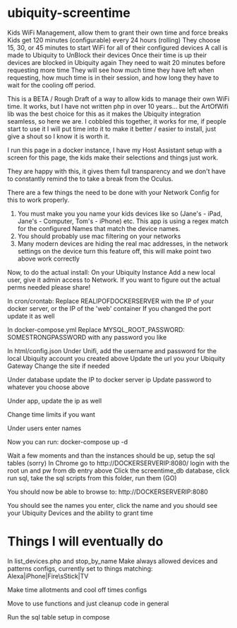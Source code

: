 # ubiquity-screentime
Kids WiFi Management, allow them to grant their own time and force breaks
Kids get 120 minutes (configurable) every 24 hours (rolling)
They choose 15, 30, or 45 minutes to start WiFi for all of their configured devices
A call is made to Ubiquity to UnBlock their devices
Once their time is up their devices are blocked in Ubiquity again
They need to wait 20 minutes before requesting more time
They will see how much time they have left when requesting, how much time is in their session, and how long they have to wait for the cooling off period.

This is a BETA / Rough Draft of a way to allow kids to manage their own WiFi time.
It works, but I have not written php in over 10 years... but the ArtOfWifi lib was the best choice for this as it makes the Ubiquity integration seamless, so here we are.
I cobbled this together, it works for me, if people start to use it I will put time into it to make it better / easier to install, just give a shout so I know it is worth it.

I run this page in a docker instance, I have my Host Assistant setup with a screen for this page, the kids make their selections and things just work.

They are happy with this, it gives them full transparency and we don't have to constantly remind the to take a break from the Oculus.


There are a few things the need to be done with your Network Config for this to work properly.
1. You must make you you name your kids devices like so (Jane's - iPad, Jane's - Computer, Tom's - iPhone) etc. This app is using a regex match for the configured Names that match the device names.
2. You should probably use mac filtering on your networks
3. Many modern devices are hiding the real mac addresses, in the network settings on the device turn this feature off, this will make point two above work correctly


Now, to do the actual install:
On your Ubiquity Instance
Add a new local user, give it admin access to Network. If you want to figure out the actual perms needed please share!

In cron/crontab:
Replace REALIPOFDOCKERSERVER with the IP of your docker server, or the IP of the 'web' container
If you changed the port update it as well

In docker-compose.yml
Replace MYSQL_ROOT_PASSWORD: SOMESTRONGPASSWORD with any password you like

In html/config.json
Under Unifi, add the username and password for the local Ubiquity account you created above
Update the url you your Ubiquity Gateway
Change the site if needed

Under database update the IP to docker server ip
Update password to whatever you choose above

Under app, update the ip as well

Change time limits if you want

Under users enter names


Now you can run: docker-compose up -d

Wait a few moments and than the instances should be up, setup the sql tables (sorry)
In Chrome go to http://DOCKERSERVERIP:8080/ login with the root un and pw from db entry above
Click the screentime_db database, click run sql, take the sql scripts from this folder, run them (GO)

You should now be able to browse to: http://DOCKERSERVERIP:8080

You should see the names you enter, click the name and you should see your Ubiquity Devices and the ability to grant time


# Things I will eventually do
In list_devices.php and stop_by_name
  Make always allowed devices and patterns configs, currently set to things matching: Alexa|iPhone|Fire\sStick|TV
  
Make time allotments and cool off times configs

Move to use functions and just cleanup code in general

Run the sql table setup in compose